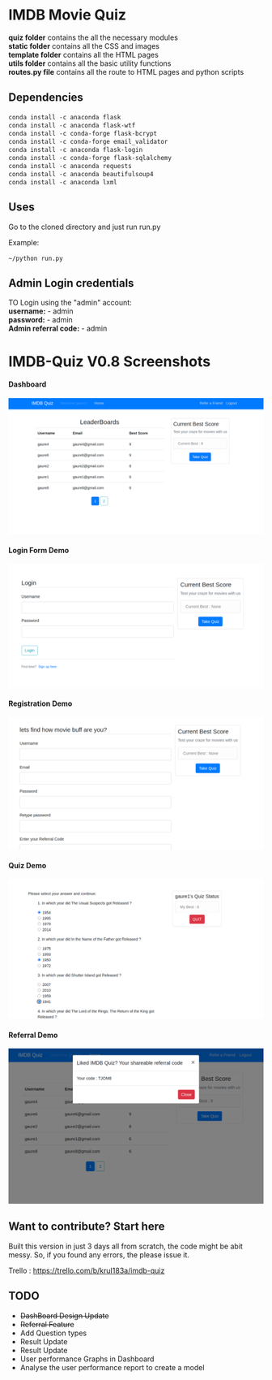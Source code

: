 # IMDB Movie Quiz

**quiz folder** contains the all the necessary modules<br/>
**static folder** contains all the CSS and images<br/>
**template folder** contains all the HTML pages<br/>
**utils folder** contains all the basic utility functions<br/>
**routes.py file** contains all the route to HTML pages and python scripts


## Dependencies
```
conda install -c anaconda flask
conda install -c anaconda flask-wtf
conda install -c conda-forge flask-bcrypt
conda install -c conda-forge email_validator
conda install -c anaconda flask-login
conda install -c conda-forge flask-sqlalchemy
conda install -c anaconda requests
conda install -c anaconda beautifulsoup4
conda install -c anaconda lxml
```

## Uses
 
Go to the cloned directory and just run run.py

Example:

```
~/python run.py
```

## Admin Login credentials 
TO Login using the "admin" account:  
**username:** - admin   
**password:** - admin  
**Admin referral code:** - admin  


# IMDB-Quiz V0.8 Screenshots

#### Dashboard 
![Image of screenshot](https://github.com/gaurav-adhikari/IMDB-Movie-Quiz/blob/dev/snaps/dashboard.png)
#### Login Form Demo
![Image of screenshot](https://github.com/gaurav-adhikari/IMDB-Movie-Quiz/blob/dev/snaps/LoginForm.png)
#### Registration Demo
![Image of screenshot](https://github.com/gaurav-adhikari/IMDB-Movie-Quiz/blob/dev/snaps/Registration.png)
#### Quiz Demo
![Image of screenshot](https://github.com/gaurav-adhikari/IMDB-Movie-Quiz/blob/dev/snaps/quizSession.png)
#### Referral Demo
![Image of screenshot](https://github.com/gaurav-adhikari/IMDB-Movie-Quiz/blob/dev/snaps/shareable.png)


## Want to contribute? Start here

Built this version in just 3 days all from scratch, the code might be abit messy. So, if you found any errors, the please issue it.

Trello : https://trello.com/b/kruI183a/imdb-quiz



## TODO

* ~~DashBoard Design Update~~
* ~~Referral Feature~~
* Add Question types
* Result Update
* Result Update
* User performance Graphs in Dashboard
* Analyse the user performance report to create a model
